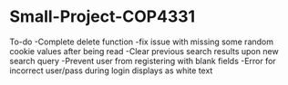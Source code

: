 # Small-Project-COP4331

To-do
-Complete delete function
-fix issue with missing some random cookie values after being read
-Clear previous search results upon new search query
-Prevent user from registering with blank fields
-Error for incorrect user/pass during login displays as white text
